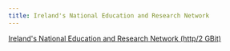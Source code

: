 ```yaml
---
title: Ireland's National Education and Research Network
---
```


[Ireland's National Education and Research Network (http/2 GBit)](http://www12.frugalware.org/mirrors/ftp.frugalware.org/pub/frugalware/)